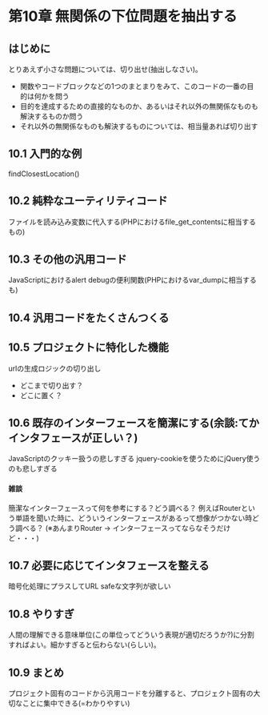 # 第10章 無関係の下位問題を抽出する

## はじめに
とりあえず小さな問題については、切り出せ(抽出しなさい)。

* 関数やコードブロックなどの1つのまとまりをみて、このコードの一番の目的は何かを問う
* 目的を達成するための直接的なものか、あるいはそれ以外の無関係なものも解決するものか問う
* それ以外の無関係なものも解決するものについては、相当量あれば切り出す

## 10.1 入門的な例
findClosestLocation()

## 10.2 純粋なユーティリティコード
ファイルを読み込み変数に代入する(PHPにおけるfile_get_contentsに相当するもの)

## 10.3 その他の汎用コード
JavaScriptにおけるalert debugの便利関数(PHPにおけるvar_dumpに相当するも)

## 10.4 汎用コードをたくさんつくる

## 10.5 プロジェクトに特化した機能
urlの生成ロジックの切り出し
* どこまで切り出す？
* どこに置く？

## 10.6 既存のインターフェースを簡潔にする(余談:てかインタフェースが正しい？)
JavaScriptのクッキー扱うの悲しすぎる
jquery-cookieを使うためにjQuery使うのも悲しすぎる

#### 雑談
簡潔なインターフェースって何を参考にする？どう調べる？
例えばRouterという単語を聞いた時に、どういうインターフェースがあるって想像がつかない時どう調べる？
(※あんまりRouter -> インターフェースってならなそうだけど・・・)

## 10.7 必要に応じてインタフェースを整える
暗号化処理にプラスしてURL safeな文字列が欲しい

## 10.8 やりすぎ
人間の理解できる意味単位(この単位ってどういう表現が適切だろうか?)に分割すればよい。細かすぎると伝わらない(らしい)。


## 10.9 まとめ
プロジェクト固有のコードから汎用コードを分離すると、プロジェクト固有の大切なことに集中できる(=わかりやすい)

